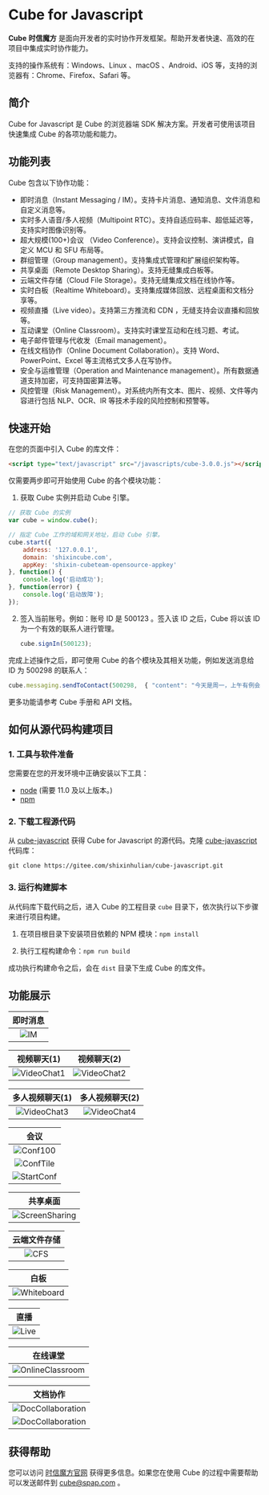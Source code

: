 # Cube for Javascript

**Cube** **时信魔方** 是面向开发者的实时协作开发框架。帮助开发者快速、高效的在项目中集成实时协作能力。

支持的操作系统有：Windows、Linux 、macOS 、Android、iOS 等，支持的浏览器有：Chrome、Firefox、Safari 等。


## 简介

Cube for Javascript 是 Cube 的浏览器端 SDK 解决方案。开发者可使用该项目快速集成 Cube 的各项功能和能力。


## 功能列表

Cube 包含以下协作功能：

* 即时消息（Instant Messaging / IM）。支持卡片消息、通知消息、文件消息和自定义消息等。
* 实时多人语音/多人视频（Multipoint RTC）。支持自适应码率、超低延迟等，支持实时图像识别等。
* 超大规模(100+)会议 （Video Conference）。支持会议控制、演讲模式，自定义 MCU 和 SFU 布局等。
* 群组管理（Group management）。支持集成式管理和扩展组织架构等。
* 共享桌面（Remote Desktop Sharing）。支持无缝集成白板等。
* 云端文件存储（Cloud File Storage）。支持无缝集成文档在线协作等。
* 实时白板（Realtime Whiteboard）。支持集成媒体回放、远程桌面和文档分享等。
* 视频直播（Live video）。支持第三方推流和 CDN ，无缝支持会议直播和回放等。
* 互动课堂（Online Classroom）。支持实时课堂互动和在线习题、考试。
* 电子邮件管理与代收发（Email management）。
* 在线文档协作（Online Document Collaboration）。支持 Word、PowerPoint、Excel 等主流格式文多人在写协作。
* 安全与运维管理（Operation and Maintenance management）。所有数据通道支持加密，可支持国密算法等。
* 风控管理（Risk Management）。对系统内所有文本、图片、视频、文件等内容进行包括 NLP、OCR、IR 等技术手段的风险控制和预警等。


## 快速开始

在您的页面中引入 Cube 的库文件：
```html
<script type="text/javascript" src="/javascripts/cube-3.0.0.js"></script>
```

仅需要两步即可开始使用 Cube 的各个模块功能：

1. 获取 Cube 实例并启动 Cube 引擎。
  ```javascript
  // 获取 Cube 的实例
  var cube = window.cube();

  // 指定 Cube 工作的域和网关地址，启动 Cube 引擎。
  cube.start({
      address: '127.0.0.1',
      domain: 'shixincube.com',
      appKey: 'shixin-cubeteam-opensource-appkey'
  }, function() {
      console.log('启动成功');
  }, function(error) {
      console.log('启动故障');
  });
  ```

2. 签入当前账号。例如：账号 ID 是 500123 。签入该 ID 之后，Cube 将以该 ID 为一个有效的联系人进行管理。
   ```javascript
   cube.signIn(500123);
   ```

完成上述操作之后，即可使用 Cube 的各个模块及其相关功能，例如发送消息给 ID 为 500298 的联系人：
```javascript
cube.messaging.sendToContact(500298,  { "content": "今天是周一，上午有例会。" });
```

更多功能请参考 Cube 手册和 API 文档。


## 如何从源代码构建项目

### 1. 工具与软件准备

 您需要在您的开发环境中正确安装以下工具：

 * [node](https://nodejs.org/zh-cn/) (需要 11.0 及以上版本。)
 * [npm](https://www.npmjs.com/)


### 2. 下载工程源代码

 从 [cube-javascript](https://gitee.com/shixinhulian/cube-javascript) 获得 Cube for Javascript 的源代码。克隆 [cube-javascript](https://gitee.com/shixinhulian/cube-javascript) 代码库：

   `git clone https://gitee.com/shixinhulian/cube-javascript.git`


### 3. 运行构建脚本

 从代码库下载代码之后，进入 Cube 的工程目录 `cube` 目录下，依次执行以下步骤来进行项目构建。

 1. 在项目根目录下安装项目依赖的 NPM 模块：`npm install`

 2. 执行工程构建命令：`npm run build`

成功执行构建命令之后，会在 `dist` 目录下生成 Cube 的库文件。

## 功能展示

| 即时消息 |
|:----:|
|![IM](https://static.shixincube.com/cube/assets/showcase/im.gif)|

| 视频聊天(1) | 视频聊天(2) |
|:----:|:----:|
|![VideoChat1](https://static.shixincube.com/cube/assets/showcase/videochat_1.gif)|![VideoChat2](https://static.shixincube.com/cube/assets/showcase/videochat_2.gif)|

| 多人视频聊天(1) | 多人视频聊天(2) |
|:----:|:----:|
|![VideoChat3](https://static.shixincube.com/cube/assets/showcase/videochat_3.gif)|![VideoChat4](https://static.shixincube.com/cube/assets/showcase/videochat_4.gif)|

| 会议 |
|:----:|
|![Conf100](https://static.shixincube.com/cube/assets/showcase/screen_conference.jpg)|
|![ConfTile](https://static.shixincube.com/cube/assets/showcase/screen_conference_tile.jpg)|
|![StartConf](https://static.shixincube.com/cube/assets/showcase/start_conference.gif)|

| 共享桌面 |
|:----:|
|![ScreenSharing](https://static.shixincube.com/cube/assets/showcase/screen_sharing.gif)|

| 云端文件存储 |
|:----:|
|![CFS](https://static.shixincube.com/cube/assets/showcase/cloud_file.gif)|

| 白板 |
|:----:|
|![Whiteboard](https://static.shixincube.com/cube/assets/showcase/whiteboard.gif)|

| 直播 |
|:----:|
|![Live](https://static.shixincube.com/cube/assets/showcase/live.gif)|

| 在线课堂 |
|:----:|
|![OnlineClassroom](https://static.shixincube.com/cube/assets/showcase/online_classroom.gif)|

| 文档协作 |
|:----:|
|![DocCollaboration](https://static.shixincube.com/cube/assets/showcase/doc_collaboration_excel.gif)|
|![DocCollaboration](https://static.shixincube.com/cube/assets/showcase/doc_collaboration.gif)|


## 获得帮助

您可以访问 [时信魔方官网](https://www.shixincube.com/) 获得更多信息。如果您在使用 Cube 的过程中需要帮助可以发送邮件到 [cube@spap.com](mailto:cube@spap.com) 。
